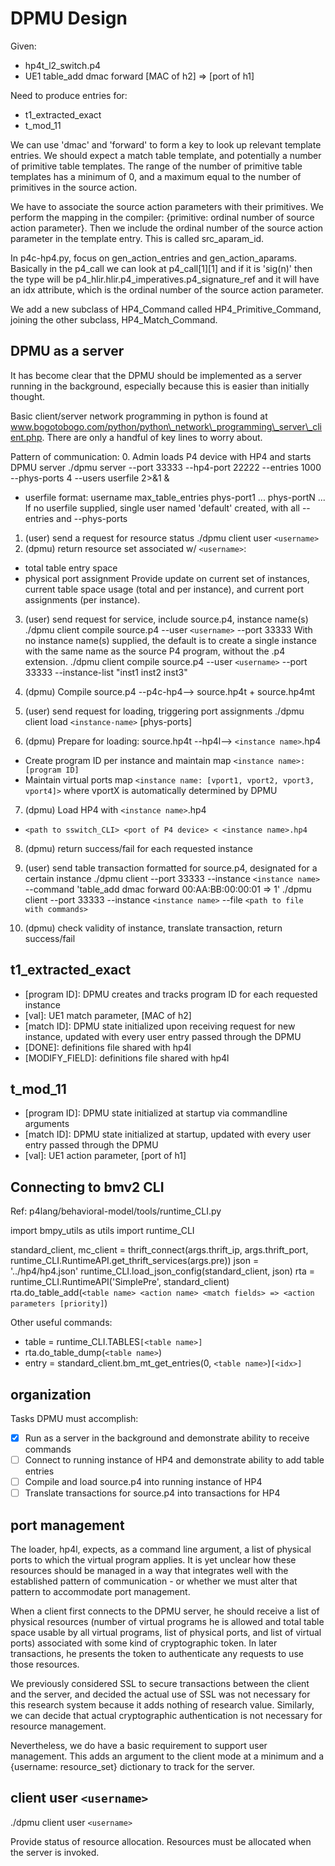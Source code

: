 # DPMU Design

Given:
- hp4t\_l2\_switch.p4
- UE1 table\_add dmac forward [MAC of h2] => [port of h1]

Need to produce entries for:
- t1\_extracted\_exact
- t\_mod\_11

We can use 'dmac' and 'forward' to form a key to look up relevant template entries.  We should expect a match table template, and potentially a number of primitive table templates.  The range of the number of primitive table templates has a minimum of 0, and a maximum equal to the number of primitives in the source action.

We have to associate the source action parameters with their primitives.  We perform the mapping in the compiler: {primitive: ordinal number of source action parameter}.  Then we include the ordinal number of the source action parameter in the template entry.  This is called src\_aparam\_id.

In p4c-hp4.py, focus on gen\_action\_entries and gen\_action\_aparams.  Basically in the p4\_call we can look at p4\_call[1][1] and if it is 'sig(n)' then the type will be p4\_hlir.hlir.p4\_imperatives.p4\_signature\_ref and it will have an idx attribute, which is the ordinal number of the source action parameter.

We add a new subclass of HP4\_Command called HP4\_Primitive\_Command, joining the other subclass, HP4\_Match\_Command.

## DPMU as a server

It has become clear that the DPMU should be implemented as a server running in the background, especially because this is easier than initially thought.

Basic client/server network programming in python is found at www.bogotobogo.com/python/python\_network\_programming\_server\_client.php.  There are only a handful of key lines to worry about.

Pattern of communication:
  0. Admin loads P4 device with HP4 and starts DPMU server
     ./dpmu server --port 33333 --hp4-port 22222 --entries 1000 --phys-ports 4 --users userfile 2>&1 &
   - userfile format:
     username max\_table\_entries phys-port1 ... phys-portN
     ...
     If no userfile supplied, single user named 'default' created, with all --entries and --phys-ports

  1. (user) send a request for resource status
     ./dpmu client user `<username>`
  2. (dpmu) return resource set associated w/ `<username>`:
   - total table entry space
   - physical port assignment
     Provide update on current set of instances, current table space usage
     (total and per instance), and current port assignments (per instance).
     
  3. (user) send request for service, include source.p4, instance name(s)
     ./dpmu client compile source.p4 --user `<username>` --port 33333
     With no instance name(s) supplied, the default is to create a single instance with the same name as the source P4 program, without the .p4 extension.
     ./dpmu client compile source.p4 --user `<username>` --port 33333 --instance-list "inst1 inst2 inst3"
  4. (dpmu) Compile source.p4 --p4c-hp4--> source.hp4t + source.hp4mt

  5. (user) send request for loading, triggering port assignments
     ./dpmu client load `<instance-name>` [phys-ports]
  6. (dpmu) Prepare for loading: source.hp4t --hp4l--> `<instance name>`.hp4
   - Create program ID per instance and maintain map `<instance name>: [program ID]`
   - Maintain virtual ports map `<instance name: [vport1, vport2, vport3, vport4]>`
     where vportX is automatically determined by DPMU
  7. (dpmu) Load HP4 with `<instance name>`.hp4
   - `<path to sswitch_CLI> <port of P4 device> < <instance name>.hp4`
  8. (dpmu) return success/fail for each requested instance

  9. (user) send table transaction formatted for source.p4, designated for a certain instance
     ./dpmu client --port 33333 --instance `<instance name>` --command 'table_add dmac forward 00:AA:BB:00:00:01 => 1'
     ./dpmu client --port 33333 --instance `<instance name>` --file `<path to file with commands>`

  10. (dpmu) check validity of instance, translate transaction, return success/fail

## t1\_extracted\_exact

- [program ID]: DPMU creates and tracks program ID for each requested instance
- [val]: UE1 match parameter, [MAC of h2]
- [match ID]: DPMU state initialized upon receiving request for new instance, updated with every user entry passed through the DPMU
- [DONE]: definitions file shared with hp4l
- [MODIFY_FIELD]: definitions file shared with hp4l

## t\_mod\_11

- [program ID]: DPMU state initialized at startup via commandline arguments
- [match ID]: DPMU state initialized at startup, updated with every user entry passed through the DPMU
- [val]: UE1 action parameter, [port of h1]

## Connecting to bmv2 CLI

Ref: p4lang/behavioral-model/tools/runtime_CLI.py

import bmpy\_utils as utils
import runtime\_CLI

standard\_client, mc\_client = thrift\_connect(args.thrift\_ip, args.thrift\_port, runtime\_CLI.RuntimeAPI.get\_thrift\_services(args.pre))
json = '../hp4/hp4.json'
runtime\_CLI.load\_json\_config(standard\_client, json)
rta = runtime\_CLI.RuntimeAPI('SimplePre', standard\_client)
rta.do\_table\_add(`<table name> <action name> <match fields> => <action parameters [priority]`)

Other useful commands:
- table = runtime\_CLI.TABLES`[<table name>]`
- rta.do\_table\_dump(`<table name>`)
- entry = standard\_client.bm\_mt\_get\_entries(0, `<table name>`)`[<idx>]`

## organization

Tasks DPMU must accomplish:
-[X] Run as a server in the background and demonstrate ability to receive commands
-[ ] Connect to running instance of HP4 and demonstrate ability to add table entries
-[ ] Compile and load source.p4 into running instance of HP4
-[ ] Translate transactions for source.p4 into transactions for HP4

## port management

The loader, hp4l, expects, as a command line argument, a list of physical ports to which the virtual program applies.  It is yet unclear how these resources should be managed in a way that integrates well with the established pattern of communication - or whether we must alter that pattern to accommodate port management.

When a client first connects to the DPMU server, he should receive a list of physical resources (number of virtual programs he is allowed and total table space usable by all virtual programs, list of physical ports, and list of virtual ports) associated with some kind of cryptographic token.  In later transactions, he presents the token to authenticate any requests to use those resources.

We previously considered SSL to secure transactions between the client and the server, and decided the actual use of SSL was not necessary for this research system because it adds nothing of research value.  Similarly, we can decide that actual cryptographic authentication is not necessary for resource management.

Nevertheless, we do have a basic requirement to support user management.  This adds an argument to the client mode at a minimum and a {username: resource_set} dictionary to track for the server.

## client user `<username>`

./dpmu client user `<username>`

Provide status of resource allocation.  Resources must be allocated when the server is invoked.
